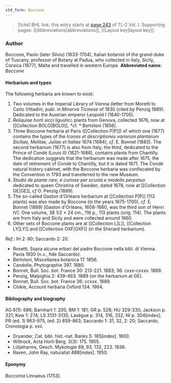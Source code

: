 ```yaml
---
std_form: Boccone
---
```


> [!cite] BHL link: this entry starts at [page 243](https://www.biodiversitylibrary.org/page/33120374) of TL-2 Vol. I.
> Supporting pages: [[Abbreviations|abbreviations]], [[Layout key|layout key]].

### Author

Boccone, Paolo (later Silvio) (1633-1704), Italian botanist of the grand-duke of Tuscany, professor of Botany at Padua, who collected in Italy, Sicily, Corsica (1677), Malta and travelled in western Europe. 
**Abbreviated name**: *Boccone*

#### Herbarium and types

The following herbaria are known to exist:
1. Two volumes in the Imperial Library of Vienna (letter from Moretti to Carlo Vittadini, publ. in *Minerva Ticinese* of 1830 (cited by Penzig 1889). Dedicated to the Austrian emperor Leopold I (1640-1705).
2. *Reliquiae horti sicci ligustici*, plants from Genova, collected 1676, now at [[Collection BOLO|BOLO]], *cf. * Bertoloni (1856).
3. Three Boccone herbaria at Paris ([[Collection P|P]]) of which one (1677) contains the types of the *Icones et descriptiones variorum plantarum Siciliae, Melitae, Juliae et Italiae* 1674 (1684), *cf*. E. Bonnet (1883). The second herbarium (1677) is also from Italy, the third, dedicated to the Prince of Condé (Louis II) (1621-1686), contains plants from Chantilly. The dedication suggests that the herbarium was made after 1675, the date of retirement of Condé to Chantilly, but it is dated 1671. The Condé natural history cabinet, with the Boccone herbaria was confiscated by the Convention in 1793 and transferred to the new Muséum.
4. *Studio de piante rare, e curiose per scuola e modello perpetuo* dedicated to queen Christina of Sweden, dated 1678, now at [[Collection GE|GE]], *cf* O. Penzig (1889).
5. The so-called Gaston d'Orléans herbarium at [[Collection P|P]] (113 plants) was also made by Boccone (in the years 1675-1700), *cf*. E. Bonnet (1889) \[Gaston d'Orléans, 1608-1660, was the third son of Henri IV\]. One volume, 38 1/2 × 24 cm., 116 p., 113 plants (orig. 114). The plants are from Italy and Sicily and were collected around 1660.
6. Other sets of Boccone plants are at [[Collection L|L]], [[Collection LY|LY]] and [[Collection OXF|OXF]] (in the Sherard herbarium).

*Ref*.: IH 2: 80; Saccardo 2: 20.
- Rosetti, Sopra alcune erbari del padre Boccone nella bibl. di Vienna. Pavia 1830 (n.v., fide Saccardo).
- Bertoloni, Miscellanea botanica 17. 1856.
- Candolle, Phytographie 397. 1880.
- Bonnet, Bull. Soc. bot. France 30: 213-221. 1883; 36: cxxx-cxxxv. 1889.
- Penzig, Malpighia 2: 439-463. 1889 (on the herbarium at GE).
- Bonnet, Bull. Soc. bot. France 36: ccxxx. 1889.
- Clokie, Account herbaria Oxford 134. 1964.

#### Bibliography and biography

AG 6(1): 686; Barnhart 1: 205; BM 1: 181; GR p. 528; HU 329-330; Jackson p. 321; Kew 1: 274; LS 3131-3135; Lasègue p. 314, 316, 332; NI p. 304\[index\]; PR (ed. 1) 963-975, (ed. 2) 859-863; Saccardo 1: 31, 32, 2: 20; Saccardo, Cronologia p. xvii.
- Dryander, Cat. bibl. hist.-nat. Banks 5: 165\[index\]. 1800.
- Wittrock, Acta Horti Berg. 3(3): 175. 1905.
- Lütjeharms, Gesch. Mykologie 69, 93, 132, 223. 1936.
- Raven, John Ray, naturalist 488\[index\]. 1950.

#### Eponymy

*Bocconia* Linnaeus (1753).

